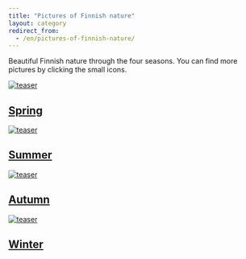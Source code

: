 ```yaml
---
title: "Pictures of Finnish nature"
layout: category
redirect_from:
  - /en/pictures-of-finnish-nature/
---
```


Beautiful Finnish nature through the four seasons. You can find more pictures by clicking the small icons.

<div class="tiles">
	<article class="tile" itemscope="" itemtype="http://schema.org/Article">
		<a href="/en/photography/finnish-nature/spring/" title="Kevät" class="post-teaser"><img src="https://cdn.minimuutti.com/luontokuvat/kev%C3%A4t/DS14212-245px.jpg" alt="teaser" itemprop="image"></a>
		<h2 class="post-title" itemprop="name"><a href="/en/photography/finnish-nature/spring/">Spring</a></h2>
  		<p class="post-excerpt" itemprop="description"></p>
	</article>
	<article class="tile" itemscope="" itemtype="http://schema.org/Article">
		<a href="/en/photography/finnish-nature/summer/" title="Kesä" class="post-teaser"><img src="https://cdn.minimuutti.com/luontokuvat/kes%C3%A4/5/DS23699-245px.jpg" alt="teaser" itemprop="image"></a>
		<h2 class="post-title" itemprop="name"><a href="/en/photography/finnish-nature/summer/">Summer</a></h2>
		<p class="post-excerpt" itemprop="description"></p>
	</article>
	<article class="tile" itemscope="" itemtype="http://schema.org/Article">
		<a href="/en/photography/finnish-nature/autumn/" title="Syksy" class="post-teaser"><img src="https://cdn.minimuutti.com/luontokuvat/syksy/5/DS69926-245px.jpg" alt="teaser" itemprop="image"></a>
		<h2 class="post-title" itemprop="name"><a href="/en/photography/finnish-nature/autumn/">Autumn</a></h2>
		<p class="post-excerpt" itemprop="description"></p>
	</article>
	<article class="tile" itemscope="" itemtype="http://schema.org/Article">
		<a href="/en/photography/finnish-nature/winter/" title="Talvi" class="post-teaser"><img src="https://cdn.minimuutti.com/luontokuvat/talvi/DSC24163-245px.jpg" alt="teaser" itemprop="image"></a>
		<h2 class="post-title" itemprop="name"><a href="/en/photography/finnish-nature/winter/">Winter</a></h2>
		<p class="post-excerpt" itemprop="description"></p>
	</article>
</div>
